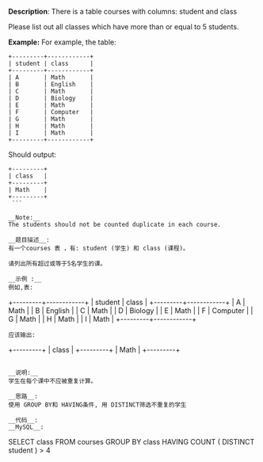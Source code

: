 __Description__:
There is a table courses with columns: student and class

Please list out all classes which have more than or equal to 5 students.

__Example:__
For example, the table:
```
+---------+------------+
| student | class      |
+---------+------------+
| A       | Math       |
| B       | English    |
| C       | Math       |
| D       | Biology    |
| E       | Math       |
| F       | Computer   |
| G       | Math       |
| H       | Math       |
| I       | Math       |
+---------+------------+
```
Should output:
```
+---------+
| class   |
+---------+
| Math    |
+---------+
 ```

__Note:__
The students should not be counted duplicate in each course.

__题目描述__:
有一个courses 表 ，有: student (学生) 和 class (课程)。

请列出所有超过或等于5名学生的课。

__示例 :__
例如,表:
```
+---------+------------+
| student | class      |
+---------+------------+
| A       | Math       |
| B       | English    |
| C       | Math       |
| D       | Biology    |
| E       | Math       |
| F       | Computer   |
| G       | Math       |
| H       | Math       |
| I       | Math       |
+---------+------------+
```
应该输出:
```
+---------+
| class   |
+---------+
| Math    |
+---------+
```

__说明:__
学生在每个课中不应被重复计算。

__思路__:
使用 GROUP BY和 HAVING条件, 用 DISTINCT筛选不重复的学生

__代码__:
__MySQL__:
```
SELECT
	class
FROM
	courses
GROUP BY
	class
HAVING
	COUNT ( DISTINCT student ) > 4
```

